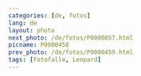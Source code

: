```yaml
---
categories: [de, fotos]
lang: de
layout: photo
next_photo: /de/fotos/P0000057.html
picname: P0000458
prev_photo: /de/fotos/P0000459.html
tags: [Fotofalle, Leopard]
---
```

